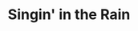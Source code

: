 ---
title: "Singin' in the Rain"

year: 1952

director: "Stanley Donen"

summary: "Wholesome Rich Boy Poor Girl-comedy that made history"

comment: "Kind of hard to suspend disbelief on Gene Kelly as a young rascal, but If your'e in the mood, this is regarded as the greatest musical film ever."

image: "https://media.giphy.com/media/BmQPKjwhScjdK/giphy.gif"

imdb: "https://www.imdb.com/title/tt0045152/"

quotes:
  - "Gee, I'm glad you turned up, we've been looking inside every cake in town."
---